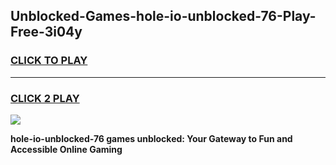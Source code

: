 
## Unblocked-Games-hole-io-unblocked-76-Play-Free-3i04y
<h3>
<a href="https://premium76.site?title=hole-io-unblocked-76&ref=22A">CLICK TO PLAY</a></h3>
<hr>

<h3>
<a href="https://premium76.site?title=hole-io-unblocked-76&ref=22A">CLICK 2 PLAY</a>
  
</h3>

<a href="https://premium76.site?title=hole-io-unblocked-76&ref=22A"><img src="https://clearcache.store/games.png"></a>


**hole-io-unblocked-76 games unblocked: Your Gateway to Fun and Accessible Online Gaming**
